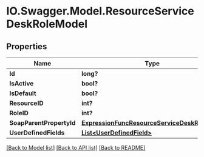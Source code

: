 # IO.Swagger.Model.ResourceServiceDeskRoleModel
## Properties

Name | Type | Description | Notes
------------ | ------------- | ------------- | -------------
**Id** | **long?** |  | [optional] 
**IsActive** | **bool?** |  | [optional] 
**IsDefault** | **bool?** |  | [optional] 
**ResourceID** | **int?** |  | [optional] 
**RoleID** | **int?** |  | [optional] 
**SoapParentPropertyId** | [**ExpressionFuncResourceServiceDeskRoleInt64**](ExpressionFuncResourceServiceDeskRoleInt64.md) |  | [optional] 
**UserDefinedFields** | [**List&lt;UserDefinedField&gt;**](UserDefinedField.md) |  | [optional] 

[[Back to Model list]](../README.md#documentation-for-models) [[Back to API list]](../README.md#documentation-for-api-endpoints) [[Back to README]](../README.md)


